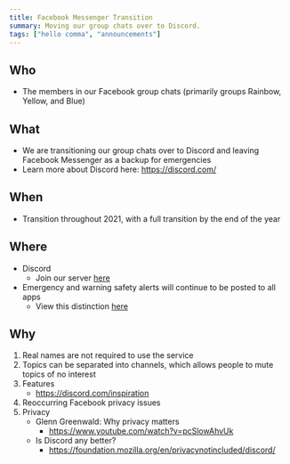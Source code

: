 ```yaml
---
title: Facebook Messenger Transition
summary: Moving our group chats over to Discord.
tags: ["hello comma", "announcements"]
---
```


## Who

- The members in our Facebook group chats (primarily groups Rainbow, Yellow, and Blue)

## What

- We are transitioning our group chats over to Discord and leaving Facebook Messenger as a backup for emergencies
- Learn more about Discord here: https://discord.com/

## When

- Transition throughout 2021, with a full transition by the end of the year

## Where

- Discord
  - Join our server [here](/invite/discord)
- Emergency and warning safety alerts will continue to be posted to all apps
  - View this distinction [here](/group-yellow/communications/)

## Why

1. Real names are not required to use the service
2. Topics can be separated into channels, which allows people to mute topics of no interest
3. Features
   - https://discord.com/inspiration
4. Reoccurring Facebook privacy issues
5. Privacy
   - Glenn Greenwald: Why privacy matters
     - https://www.youtube.com/watch?v=pcSlowAhvUk
   - Is Discord any better?
     - https://foundation.mozilla.org/en/privacynotincluded/discord/
